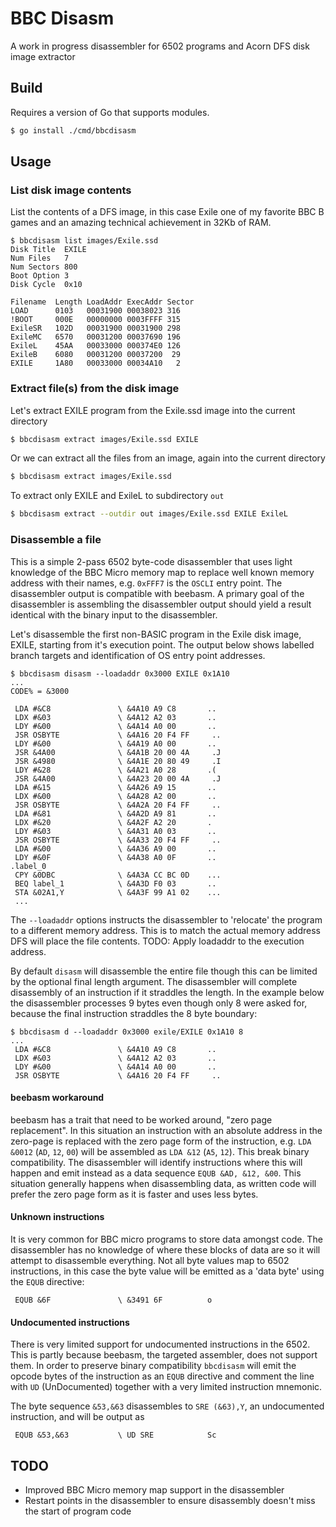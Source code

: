 # BBC Disasm

A work in progress disassembler for 6502 programs and Acorn DFS disk image extractor

## Build

Requires a version of Go that supports modules.

```bash
$ go install ./cmd/bbcdisasm
```

## Usage

### List disk image contents
List the contents of a DFS image, in this case Exile one of my favorite BBC B games and an amazing technical achievement in 32Kb of RAM.

```
$ bbcdisasm list images/Exile.ssd
Disk Title  EXILE
Num Files   7
Num Sectors 800
Boot Option 3
Disk Cycle  0x10

Filename  Length LoadAddr ExecAddr Sector
LOAD      0103   00031900 00038023 316
!BOOT     000E   00000000 0003FFFF 315
ExileSR   102D   00031900 00031900 298
ExileMC   6570   00031200 00037690 196
ExileL    45AA   00033000 000374E0 126
ExileB    6080   00031200 00037200  29
EXILE     1A80   00033000 00034A10   2
```

### Extract file(s) from the disk image

Let's extract EXILE program from the Exile.ssd image into the current directory

```bash
$ bbcdisasm extract images/Exile.ssd EXILE
```

Or we can extract all the files from an image, again into the current directory

```bash
$ bbcdisasm extract images/Exile.ssd
```

To extract only EXILE and ExileL to subdirectory `out`

```bash
$ bbcdisasm extract --outdir out images/Exile.ssd EXILE ExileL
```

### Disassemble a file

This is a simple 2-pass 6502 byte-code disassembler that uses light knowledge of the BBC Micro memory map to replace well known memory address with their names, e.g. `0xFFF7` is the `OSCLI` entry point. The disassembler output is compatible with beebasm. A primary goal of the disassembler is assembling the disassembler output should yield a result identical with the binary input to the disassembler.

Let's disassemble the first non-BASIC program in the Exile disk image, EXILE, starting from it's execution point. The output below shows labelled branch targets and identification of OS entry point addresses.

```
$ bbcdisasm disasm --loadaddr 0x3000 EXILE 0x1A10
...
CODE% = &3000

 LDA #&C8               \ &4A10 A9 C8       ..
 LDX #&03               \ &4A12 A2 03       ..
 LDY #&00               \ &4A14 A0 00       ..
 JSR OSBYTE             \ &4A16 20 F4 FF     ..
 LDY #&00               \ &4A19 A0 00       ..
 JSR &4A00              \ &4A1B 20 00 4A     .J
 JSR &4980              \ &4A1E 20 80 49     .I
 LDY #&28               \ &4A21 A0 28       .(
 JSR &4A00              \ &4A23 20 00 4A     .J
 LDA #&15               \ &4A26 A9 15       ..
 LDX #&00               \ &4A28 A2 00       ..
 JSR OSBYTE             \ &4A2A 20 F4 FF     ..
 LDA #&81               \ &4A2D A9 81       ..
 LDX #&20               \ &4A2F A2 20       .
 LDY #&03               \ &4A31 A0 03       ..
 JSR OSBYTE             \ &4A33 20 F4 FF     ..
 LDA #&00               \ &4A36 A9 00       ..
 LDY #&0F               \ &4A38 A0 0F       ..
.label_0
 CPY &0DBC              \ &4A3A CC BC 0D    ...
 BEQ label_1            \ &4A3D F0 03       ..
 STA &02A1,Y            \ &4A3F 99 A1 02    ...
 ...
```

The `--loadaddr` options instructs the disassembler to 'relocate' the program to a different memory address. This is to match the actual memory address DFS will place the file contents. TODO: Apply loadaddr to the execution address.

By default `disasm` will disassemble the entire file though this can be limited by the optional final length argument. The disassembler will complete disassembly of an instruction if it straddles the length. In the example below the disassembler processes 9 bytes even though only 8 were asked for, because the final instruction straddles the 8 byte boundary:

```
$ bbcdisasm d --loadaddr 0x3000 exile/EXILE 0x1A10 8
...
 LDA #&C8               \ &4A10 A9 C8       ..
 LDX #&03               \ &4A12 A2 03       ..
 LDY #&00               \ &4A14 A0 00       ..
 JSR OSBYTE             \ &4A16 20 F4 FF     ..
```

#### beebasm workaround

beebasm has a trait that need to be worked around, "zero page replacement". In this situation an instruction with an absolute address in the zero-page is replaced with the zero page form of the instruction, e.g. `LDA &0012` (`AD`, `12`, `00`) will be assembled as `LDA &12` (`A5`, `12`). This break binary compatibility. The disassembler will identify instructions where this will happen and emit instead as a data sequence `EQUB &AD, &12, &00`. This situation generally happens when disassembling data, as written code will prefer the zero page form as it is faster and uses less bytes.

#### Unknown instructions

It is very common for BBC micro programs to store data amongst code. The disassembler has no knowledge of where these blocks of data are so it will attempt to disassemble everything. Not all byte values map to 6502 instructions, in this case the byte value will be emitted as a 'data byte' using the `EQUB` directive:

```
 EQUB &6F               \ &3491 6F          o
```

#### Undocumented instructions

There is very limited support for undocumented instructions in the 6502. This is partly because beebasm, the targeted assembler, does not support them. In order to preserve binary compatibility `bbcdisasm` will emit the opcode bytes of the instruction as an `EQUB` directive and comment the line with `UD` (UnDocumented) together with a very limited instruction mnemonic.

The byte sequence `&53,&63` disassembles to `SRE (&63),Y`, an undocumented instruction, and will be output as
```
 EQUB &53,&63           \ UD SRE            Sc
```

## TODO

* Improved BBC Micro memory map support in the disassembler
* Restart points in the disassembler to ensure disassembly doesn't miss the start of program code
